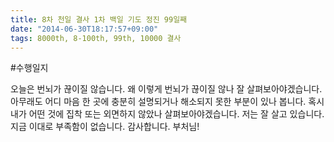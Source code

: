 ```yaml
---
title: 8차 천일 결사 1차 백일 기도 정진 99일째
date: "2014-06-30T18:17:57+09:00"
tags: 8000th, 8-100th, 99th, 10000 결사
---
```


#수행일지

오늘은 번뇌가 끊이질 않습니다. 왜 이렇게 번뇌가 끊이질 않나 잘 살펴보아야겠습니다. 아무래도 어디 마음 한 곳에 충분히 설명되거나 해소되지 못한 부분이 있나 봅니다. 혹시 내가 어떤 것에 집착 또는 외면하지 않았나 살펴보아야겠습니다. 저는 잘 살고 있습니다. 지금 이대로 부족함이 없습니다. 감사합니다. 부처님!
